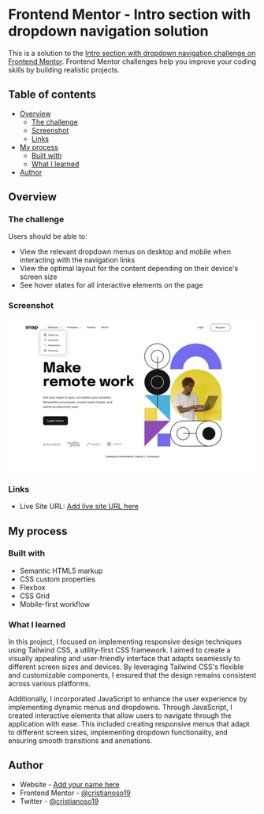 # Frontend Mentor - Intro section with dropdown navigation solution

This is a solution to the [Intro section with dropdown navigation challenge on Frontend Mentor](https://www.frontendmentor.io/challenges/intro-section-with-dropdown-navigation-ryaPetHE5). Frontend Mentor challenges help you improve your coding skills by building realistic projects. 

## Table of contents

- [Overview](#overview)
  - [The challenge](#the-challenge)
  - [Screenshot](#screenshot)
  - [Links](#links)
- [My process](#my-process)
  - [Built with](#built-with)
  - [What I learned](#what-i-learned)
- [Author](#author)

## Overview

### The challenge

Users should be able to:

- View the relevant dropdown menus on desktop and mobile when interacting with the navigation links
- View the optimal layout for the content depending on their device's screen size
- See hover states for all interactive elements on the page

### Screenshot

![](./screenshots/Screenshot%20DropDown%201.png)

### Links

- Live Site URL: [Add live site URL here](https://your-live-site-url.com)

## My process

### Built with

- Semantic HTML5 markup
- CSS custom properties
- Flexbox
- CSS Grid
- Mobile-first workflow


### What I learned
In this project, I focused on implementing responsive design techniques using Tailwind CSS, a utility-first CSS framework. I aimed to create a visually appealing and user-friendly interface that adapts seamlessly to different screen sizes and devices. By leveraging Tailwind CSS's flexible and customizable components, I ensured that the design remains consistent across various platforms.

Additionally, I incorporated JavaScript to enhance the user experience by implementing dynamic menus and dropdowns. Through JavaScript, I created interactive elements that allow users to navigate through the application with ease. This included creating responsive menus that adapt to different screen sizes, implementing dropdown functionality, and ensuring smooth transitions and animations.
## Author

- Website - [Add your name here](https://www.cristianoso19.com)
- Frontend Mentor - [@cristianoso19](https://www.frontendmentor.io/profile/cristianoso19)
- Twitter - [@cristianoso19](https://www.twitter.com/cristianoso19)


